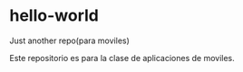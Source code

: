 # hello-world
Just another repo(para moviles)

Este repositorio es para la clase de aplicaciones de moviles.
